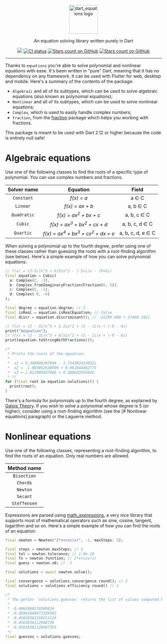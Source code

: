 <p align="center">
<img src="https://raw.githubusercontent.com/albertodev01/equations/6f15adbc96445c88ca02c7b85f4ae2b51f88e949/assets/equations_logo.svg" height="92" alt="dart_equations logo" />
</p>
<p align="center">An equation solving library written purely in Dart</p>
<p align="center">
    <a href="https://codecov.io/gh/albertodev01/equations"><img src="https://codecov.io/gh/albertodev01/equations/branch/master/graph/badge.svg?token=OQFZFHPD3S"/></a>
    <a href="https://github.com/albertodev01/equations/actions"><img src="https://github.com/albertodev01/equations/workflows/equations_ci/badge.svg" alt="CI status" /></a>
    <a href="https://github.com/albertodev01/equations/stargazers"><img src="https://img.shields.io/github/stars/albertodev01/equations.svg?style=flat&logo=github&colorB=blue&label=stars" alt="Stars count on GitHub" /></a>
  <a href="https://pub.dev/packages/equations"><img src="https://img.shields.io/pub/v/equations.svg?style=flat&logo=github&colorB=blue" alt="Stars count on GitHub" /></a>
</p>

---

Thanks to `equations` you're able to solve polynomial and nonlinear equations with ease. It's been written in "pure" Dart, meaning that it has no dependency on any framework. It can be used with Flutter for web, desktop and mobile. Here's a summary of the contents of the package:

  - `Algebraic` and all of its subtypes, which can be used to solve algebraic equations (also known as polynomial equations);
  - `Nonlinear` and all of its subtypes, which can be used to solve nonlinear equations;
  - `Complex`, which is used to easily handle complex numbers;
  - `Fraction`, from the [fraction](https://pub.dev/packages/fraction) package which helps you working with fractions.

This package is meant to be used with Dart 2.12 or higher because the code is entirely null safe!

# Algebraic equations

Use one of the following classes to find the roots of a specific type of polynomial. You can use complex numbers and fractions.

| Solver name |                                  Equation                                 |       Field       |
|:-----------:|:-------------------------------------------------------------------------:|:-----------------:|
| `Constant`  | <em>f(x) = a</em>                                                         | a ∈ C             |
| `Linear`    | <em>f(x) = ax + b</em>                                                    | a, b ∈ C          |
| `Quadratic` | <em>f(x) = ax<sup>2</sup> + bx + c</em>                                   | a, b, c ∈ C       |
| `Cubic`     | <em>f(x) = ax<sup>3</sup> + bx<sup>2</sup> + cx + d</em>                  | a, b, c, d ∈ C    |
| `Quartic`   | <em>f(x) = ax<sup>4</sup> + bx<sup>3</sup> + cx<sup>2</sup> + dx + e</em> | a, b, c, d, e ∈ C |

When solving a polynomial up to the fourth degree, prefer using one of these classes rather than guessing the roots with a root-finding algorithm (see below). Here's a simple example of how you can solve polynomial equations:

```dart
// f(x) = (2-3i)x^3 + 6/5ix^2 - (-5+i)x - (9+6i)
final equation = Cubic(
  a: Complex(2, -3),
  b: Complex.fromImaginaryFraction(Fraction(6, 5)),
  c: Complex(5, -1),
  d: Complex(-9, -6)
);

final degree = equation.degree; // 3
final isReal = equation.isRealEquation; // false
final discr = equation.discriminant(); // -31299.688 + 27460.192i

// f(x) = (2 - 3i)x^3 + 1.2ix^2 + (5 - 1i)x + (-9 - 6i)
print("$equation");
// f(x) = (2 - 3i)x^3 + 6/5ix^2 + (5 - 1i)x + (-9 - 6i)
print(equation.toStringWithFractions());

/*
 * Prints the roots of the equation:
 *
 *  x1 = 0.348906207844 - 1.734303423032i
 *  x2 = -1.083892638909 + 0.961044482775
 *  x3 = 1.011909507988 + 0.588643555642
 * */
for (final root in equation.solutions()) {
  print(root);
}
```

There's a formula for polynomials up to the fourth degree, as explained by [Galois Theory](https://en.wikipedia.org/wiki/Galois_theory). If you wish to solve a polynomial whose degree is 5 (or higher), consider using a root-finding algorithm (see the [# Nonlinear equations] paragraph) or the Laguerre method.

# Nonlinear equations

Use one of the following classes, representing a root-finding algorithm, to find the roots of an equation. Only real numbers are allowed.

| Method name  |
|:------------:|
| `Bisection`  |
| `Chords`     |
| `Newton`     |
| `Secant`     |
| `Steffensen` |

Expressions are parsed using [math_expressions](https://pub.dev/packages/math_expressions), a very nice library that supports most of mathematical operators such as sine, cosine, tangent, logarithm and so on. Here's a simple example of how you can find the roots of an equation:

```dart
final newton = Newton("2*x+cos(x)", -1, maxSteps: 5);

final steps = newton.maxSteps; // 5
final tol = newton.tolerance; // 1.0e-10
final fx = newton.function; // 2*x+cos(x)
final guess = newton.x0; // -1

final solutions = await newton.solve();

final convergence = solutions.convergence.round(); // 2
final solutions = solutions.efficiency.round() // 1

/*
 * The getter `solutions.guesses` returns the list of values computed by the algorithm
 *
 * -0.4862880170389824
 * -0.45041860473199363
 * -0.45018362150211116
 * -0.4501836112948736
 * -0.45018361129487355
 */
final guesses = solutions.guesses;
```
